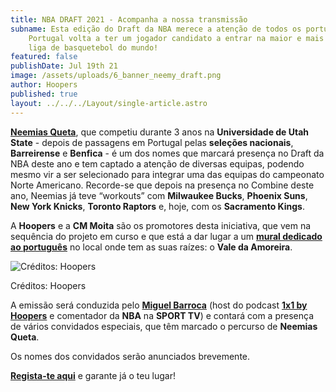 ```yaml
---
title: NBA DRAFT 2021 - Acompanha a nossa transmissão
subname: Esta edição do Draft da NBA merece a atenção de todos os portugueses.
    Portugal volta a ter um jogador candidato a entrar na maior e mais espetacular
    liga de basquetebol do mundo!
featured: false
publishDate: Jul 19th 21
image: /assets/uploads/6_banner_neemy_draft.png
author: Hoopers
published: true
layout: ../../../Layout/single-article.astro
---
```


**[Neemias Queta](https://www.instagram.com/neemy23/)**, que competiu durante 3 anos na **Universidade de Utah State** - depois de passagens em Portugal pelas **seleções nacionais**, **Barreirense** e **Benfica** - é um dos nomes que marcará presença no Draft da NBA deste ano e tem captado a atenção de diversas equipas, podendo mesmo vir a ser selecionado para integrar uma das equipas do campeonato Norte Americano. Recorde-se que depois na presença no Combine deste ano, Neemias já teve “workouts” com **Milwaukee Bucks**, **Phoenix Suns**, **New York Knicks**, **Toronto Raptors** e, hoje, com os **Sacramento Kings**.

A **Hoopers** e a **CM Moita** são os promotores desta iniciativa, que vem na sequência do projeto em curso e que está a dar lugar a um **[mural dedicado ao português](https://www.instagram.com/p/CRHMXCCh9Hv/)** no local onde tem as suas raízes: o **Vale da Amoreira**.

![Créditos: Hoopers](https://images.squarespace-cdn.com/content/v1/5f217fac8e24187c674282cd/1626726780592-W4GWMANDGU6QZVZ6WW43/Draft+2021+-+Emiss%C3%A3o?format=2500w)

Créditos: Hoopers

A emissão será conduzida pelo **[Miguel Barroca](https://www.instagram.com/miguelbarroca/)** (host do podcast **[1x1 by Hoopers](https://open.spotify.com/show/0hhUbVNzpsyUT7dIlFxL1a)** e comentador da **NBA** na **SPORT TV**) e contará com a presença de vários convidados especiais, que têm marcado o percurso de **Neemias Queta**.

Os nomes dos convidados serão anunciados brevemente.

**[Regista-te aqui](https://www.eventbrite.com/e/nba-draft-2021-hoopers-coverage-tickets-163912337213)** e garante já o teu lugar!
